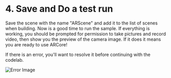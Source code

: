 # 4. Save and Do a test run

Save the scene with the name "ARScene" and add it to the list of scenes when building. Now is a good time to run the sample. If everything is working, you should be prompted for permission to take pictures and record video, then show you the preview of the camera image. If it does it means you are ready to use ARCore!

If there is an error, you'll want to resolve it before continuing with the codelab.

![Error Image](https://codelabs.developers.google.com/codelabs/arcore-intro/img/6d22d534d1436c95.png)